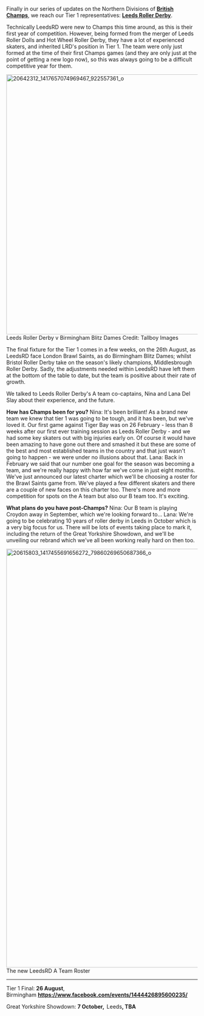 <html><body><p>Finally in our series of updates on the Northern Divisions of <a href="http://www.britishchamps.com"><strong>British Champs</strong></a>, we reach our Tier 1 representatives: <a href="https://leedsrollerderby.com/"><strong>Leeds Roller Derby</strong></a>.

Technically LeedsRD were new to Champs this time around, as this is their first year of competition. However, being formed from the merger of Leeds Roller Dolls and Hot Wheel Roller Derby, they have a lot of experienced skaters, and inherited LRD's position in Tier 1. The team were only just formed at the time of their first Champs games (and they are only just at the point of getting a new logo now), so this was always going to be a difficult competitive year for them.

<img class="alignnone size-large wp-image-23291" src="https://www.scottishrollerderbyblog.com/2017/08/20642312_1417657074969467_922557361_o.jpg?w=1024" alt="20642312_1417657074969467_922557361_o" width="1024" height="683"> Leeds Roller Derby v Birmingham Blitz Dames Credit: Tallboy Images

The final fixture for the Tier 1 comes in a few weeks, on the 26th August, as LeedsRD face London Brawl Saints, as do Birmingham Blitz Dames; whilst Bristol Roller Derby take on the season's likely champions, Middlesbrough Roller Derby. Sadly, the adjustments needed within LeedsRD have left them at the bottom of the table to date, but the team is positive about their rate of growth.

We talked to Leeds Roller Derby's A team co-captains, Nina and Lana Del Slay about their experience, and the future.

<strong>How has Champs been for you?</strong>
Nina: It's been brilliant! As a brand new team we knew that tier 1 was going to be tough, and it has been, but we've loved it. Our first game against Tiger Bay was on 26 February - less than 8 weeks after our first ever training session as Leeds Roller Derby - and we had some key skaters out with big injuries early on. Of course it would have been amazing to have gone out there and smashed it but these are some of the best and most established teams in the country and that just wasn't going to happen - we were under no illusions about that.
Lana: Back in February we said that our number one goal for the season was becoming a team, and we're really happy with how far we've come in just eight months. We've just announced our latest charter which we'll be choosing a roster for the Brawl Saints game from. We've played a few different skaters and there are a couple of new faces on this charter too. There's more and more competition for spots on the A team but also our B team too. It's exciting.

<strong>What plans do you have post-Champs?</strong>
Nina: Our B team is playing Croydon away in September, which we're looking forward to...
Lana: We're going to be celebrating 10 years of roller derby in Leeds in October which is a very big focus for us. There will be lots of events taking place to mark it, including the return of the Great Yorkshire Showdown, and we'll be unveiling our rebrand which we've all been working really hard on then too.

<img class="alignnone size-full wp-image-23301" src="/2017/08/20615803_1417455691656272_79860269650687366_o.jpg" alt="20615803_1417455691656272_79860269650687366_o" width="1100" height="1100"> The new LeedsRD A Team Roster

</p><hr>

Tier 1 Final: <strong>26 August</strong>, Birmingham <strong><a href="https://www.facebook.com/events/1444426895600235/">https://www.facebook.com/events/1444426895600235/</a></strong>

Great Yorkshire Showdown: <strong>7 October,  </strong>Leeds<strong>, TBA</strong></body></html>
